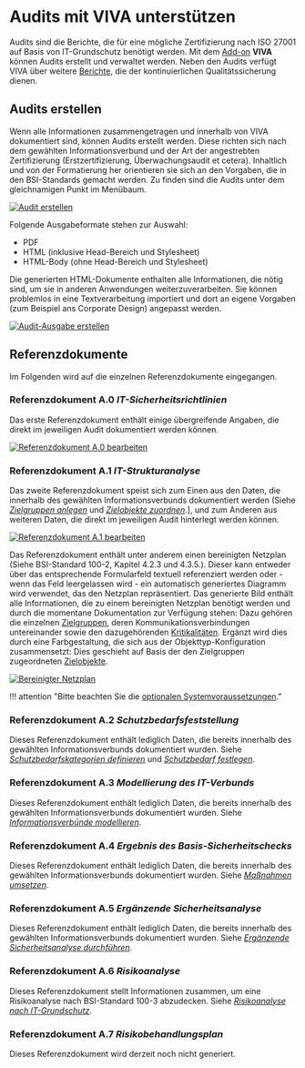 # Audits mit VIVA unterstützen

Audits sind die Berichte, die für eine mögliche Zertifizierung nach ISO 27001 auf Basis von IT-Grundschutz benötigt werden. Mit dem [Add-on](../index.md) **VIVA** können Audits erstellt und verwaltet werden. Neben den Audits verfügt VIVA über weitere [Berichte](berichte-mit-viva.md), die der kontinuierlichen Qualitätssicherung dienen.

Audits erstellen
----------------

Wenn alle Informationen zusammengetragen und innerhalb von VIVA dokumentiert sind, können Audits erstellt werden. Diese richten sich nach dem gewählten Informationsverbund und der Art der angestrebten Zertifizierung (Erstzertifizierung, Überwachungsaudit et cetera). Inhaltlich und von der Formatierung her orientieren sie sich an den Vorgaben, die in den BSI-Standards gemacht werden. Zu finden sind die Audits unter dem gleichnamigen Punkt im Menübaum.

[![Audit erstellen](../../assets/images/de/i-doit-pro-add-ons/viva/audits/1-va.png)](../../assets/images/de/i-doit-pro-add-ons/viva/audits/1-va.png)

Folgende Ausgabeformate stehen zur Auswahl:

*   PDF
*   HTML (inklusive Head-Bereich und Stylesheet)
*   HTML-Body (ohne Head-Bereich und Stylesheet)

Die generierten HTML-Dokumente enthalten alle Informationen, die nötig sind, um sie in anderen Anwendungen weiterzuverarbeiten. Sie können problemlos in eine Textverarbeitung importiert und dort an eigene Vorgaben (zum Beispiel ans Corporate Design) angepasst werden.

[![Audit-Ausgabe erstellen](../../assets/images/de/i-doit-pro-add-ons/viva/audits/2-va.png)](../../assets/images/de/i-doit-pro-add-ons/viva/audits/2-va.png)

Referenzdokumente
-----------------

Im Folgenden wird auf die einzelnen Referenzdokumente eingegangen.

### Referenzdokument A.0 _IT-Sicherheitsrichtlinien_

Das erste Referenzdokument enthält einige übergreifende Angaben, die direkt im jeweiligen Audit dokumentiert werden können.

[![Referenzdokument A.0 bearbeiten](../../assets/images/de/i-doit-pro-add-ons/viva/audits/3-va.png)](../../assets/images/de/i-doit-pro-add-ons/viva/audits/3-va.png)

### Referenzdokument A.1 _IT-Strukturanalyse_

Das zweite Referenzdokument speist sich zum Einen aus den Daten, die innerhalb des gewählten Informationsverbunds dokumentiert werden (Siehe _[Zielgruppen anlegen](./vorgehensweise-mit-viva.md#zielgruppen-anlegen)_ und _[Zielobjekte zuordnen](./vorgehensweise-mit-viva.md#zielobjekte-zuordnen)_.\], und zum Anderen aus weiteren Daten, die direkt im jeweiligen Audit hinterlegt werden können.

[![Referenzdokument A.1 bearbeiten](../../assets/images/de/i-doit-pro-add-ons/viva/audits/4-va.png)](../../assets/images/de/i-doit-pro-add-ons/viva/audits/4-va.png)

Das Referenzdokument enthält unter anderem einen bereinigten Netzplan (Siehe BSI-Standard 100-2, Kapitel 4.2.3 und 4.3.5.). Dieser kann entweder über das entsprechende Formularfeld textuell referenziert werden oder - wenn das Feld leergelassen wird - ein automatisch generiertes Diagramm wird verwendet, das den Netzplan repräsentiert. Das generierte Bild enthält alle Informationen, die zu einem bereinigten Netzplan benötigt werden und durch die momentane Dokumentation zur Verfügung stehen: Dazu gehören die einzelnen [Zielgruppen](./vorgehensweise-mit-viva.md#zielgruppen-anlegen), deren Kommunikationsverbindungen untereinander sowie den dazugehörenden [Kritikalitäten](./vorgehensweise-mit-viva.md#schutzbedarf-festlegen). Ergänzt wird dies durch eine Farbgestaltung, die sich aus der Objekttyp-Konfiguration zusammensetzt: Dies geschieht auf Basis der den Zielgruppen zugeordneten [Zielobjekte](./vorgehensweise-mit-viva.md#zielobjekte-zuordnen).

[![Bereinigter Netzplan](../../assets/images/de/i-doit-pro-add-ons/viva/audits/5-va.jpg)](../../assets/images/de/i-doit-pro-add-ons/viva/audits/5-va.jpg)

!!! attention "Bitte beachten Sie die [optionalen Systemvoraussetzungen](./vorbereitung-der-viva-installation.md)."

### Referenzdokument A.2 _Schutzbedarfsfeststellung_

Dieses Referenzdokument enthält lediglich Daten, die bereits innerhalb des gewählten Informationsverbunds dokumentiert wurden. Siehe [_Schutzbedarfskategorien definieren_](./vorgehensweise-mit-viva.md#schutzbedarfskategorien-definieren) und _[Schutzbedarf festlegen](./vorgehensweise-mit-viva.md#schutzbedarf-festlegen)_.

### Referenzdokument A.3 _Modellierung des IT-Verbunds_

Dieses Referenzdokument enthält lediglich Daten, die bereits innerhalb des gewählten Informationsverbunds dokumentiert wurden. Siehe _[Informationsverbünde modellieren](./vorgehensweise-mit-viva.md#informationsverbünde-modellieren)_.

### Referenzdokument A.4 _Ergebnis des Basis-Sicherheitschecks_

Dieses Referenzdokument enthält lediglich Daten, die bereits innerhalb des gewählten Informationsverbunds dokumentiert wurden. Siehe _[Maßnahmen umsetzen](./vorgehensweise-mit-viva.md#maßnahmen-umsetzen)_.

### Referenzdokument A.5 _Ergänzende Sicherheitsanalyse_

Dieses Referenzdokument enthält lediglich Daten, die bereits innerhalb des gewählten Informationsverbunds dokumentiert wurden. Siehe _[Ergänzende Sicherheitsanalyse durchführen](./vorgehensweise-mit-viva.md#ergänzende-sicherheitsanalyse-durchführen)_.

### Referenzdokument A.6 _Risikoanalyse_

Dieses Referenzdokument stellt Informationen zusammen, um eine Risikoanalyse nach BSI-Standard 100-3 abzudecken. Siehe _[Risikoanalyse nach IT-Grundschutz](./risikoanalyse-nach-it-grundschutz.md#risikoanalyse-nach-it-grundschutz)_.

### Referenzdokument A.7 _Risikobehandlungsplan_

Dieses Referenzdokument wird derzeit noch nicht generiert.
